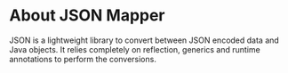 # About JSON Mapper

JSON is a lightweight library to convert between JSON encoded data and Java
objects. It relies completely on reflection, generics and runtime annotations to
perform the conversions.

